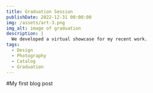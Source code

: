 ```yaml
---
title: Graduation Session
publishDate: 2022-12-31 00:00:00
img: /assets/art-3.png
img_alt: image of graduation 
description: |
  We developed a virtual showcase for my recent work.
tags: 
  - Design
  - Photography
  - Catalog
  - Graduation
---
```

#My first blog post


